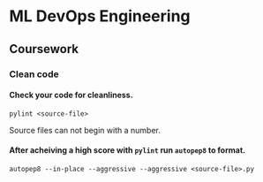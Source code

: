 # ML DevOps Engineering 
## Coursework

### Clean code

#### Check your code for cleanliness.
```
pylint <source-file>
```

Source files can not begin with a number.

#### After acheiving a high score with `pylint` run `autopep8` to format.
```
autopep8 --in-place --aggressive --aggressive <source-file>.py
```
